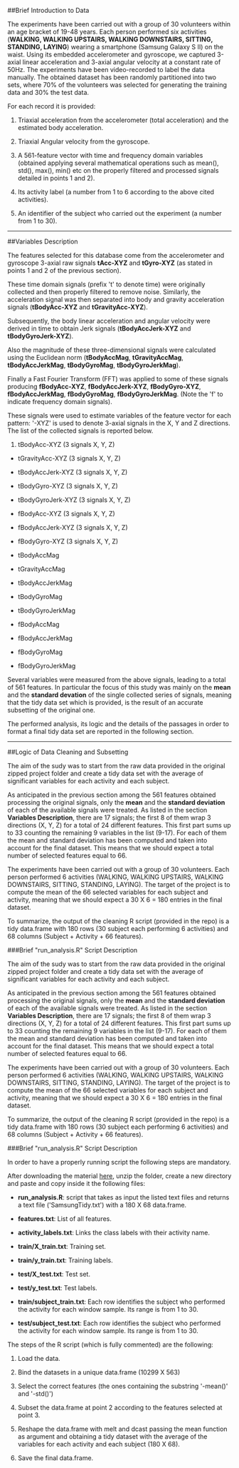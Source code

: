 ##Brief Introduction to Data

The experiments have been carried out with a group of 30 volunteers within an age bracket of 19-48 years. Each person performed six activities (**WALKING, WALKING UPSTAIRS, WALKING DOWNSTAIRS, SITTING, STANDING, LAYING**) wearing a smartphone (Samsung Galaxy S II) on the waist. Using its embedded accelerometer and gyroscope, we captured 3-axial linear acceleration and 3-axial angular velocity at a constant rate of 50Hz. The experiments have been video-recorded to label the data manually. The obtained dataset has been randomly partitioned into two sets, where 70% of the volunteers was selected for generating the training data and 30% the test data. 

For each record it is provided:

1. Triaxial acceleration from the accelerometer (total acceleration) and the estimated body acceleration.

2. Triaxial Angular velocity from the gyroscope. 

3. A 561-feature vector with time and frequency domain variables (obtained applying several mathematical operations such as mean(), std(), max(), min() etc on the properly filtered and processed signals detailed in points 1 and 2). 

4. Its activity label (a number from 1 to 6 according to the above cited activities). 

5. An identifier of the subject who carried out the experiment (a number from 1 to 30).

***

##Variables Description

The features selected for this database come from the accelerometer and gyroscope 3-axial raw signals **tAcc-XYZ** and **tGyro-XYZ** (as stated in points 1 and 2 of the previous section). 

These time domain signals (prefix 't' to denote time) were originally collected and then properly filtered to remove noise. Similarly, the acceleration signal was then separated into body and gravity acceleration signals (**tBodyAcc-XYZ** and **tGravityAcc-XYZ**). 

Subsequently, the body linear acceleration and angular velocity were derived in time to obtain Jerk signals (**tBodyAccJerk-XYZ** and **tBodyGyroJerk-XYZ**). 

Also the magnitude of these three-dimensional signals were calculated using the Euclidean norm (**tBodyAccMag**, **tGravityAccMag**, **tBodyAccJerkMag**, **tBodyGyroMag**, **tBodyGyroJerkMag**). 

Finally a Fast Fourier Transform (FFT) was applied to some of these signals producing **fBodyAcc-XYZ**, **fBodyAccJerk-XYZ**, **fBodyGyro-XYZ**, **fBodyAccJerkMag**, **fBodyGyroMag**, **fBodyGyroJerkMag**. (Note the 'f' to indicate frequency domain signals). 

These signals were used to estimate variables of the feature vector for each pattern: '-XYZ' is used to denote 3-axial signals in the X, Y and Z directions. The list of the collected signals is reported below.

1. tBodyAcc-XYZ (3 signals X, Y, Z)


* tGravityAcc-XYZ (3 signals X, Y, Z)


* tBodyAccJerk-XYZ (3 signals X, Y, Z)


* tBodyGyro-XYZ (3 signals X, Y, Z)


* tBodyGyroJerk-XYZ (3 signals X, Y, Z)


* fBodyAcc-XYZ (3 signals X, Y, Z)


* fBodyAccJerk-XYZ (3 signals X, Y, Z)


* fBodyGyro-XYZ (3 signals X, Y, Z)


* tBodyAccMag 


* tGravityAccMag


* tBodyAccJerkMag


* tBodyGyroMag


* tBodyGyroJerkMag


* fBodyAccMag


* fBodyAccJerkMag


* fBodyGyroMag


* fBodyGyroJerkMag

Several variables were measured from the above signals, leading to a total of 561 features. In particular the focus of this study was mainly on the **mean** and the **standard devation** of the single collected series of signals, meaning that the tidy data set which is provided, is the result of an accurate subsetting of the original one.

The performed analysis, its logic and the details of the passages in order to format a final tidy data set are reported in the following section.

***

##Logic of Data Cleaning and Subsetting

The aim of the sudy was to start from the raw data provided in the original zipped project folder and create a tidy data set with the average of significant variables for each activity and each subject.

As anticipated in the previous section among the 561 features obtained processing the original signals, only the **mean** and the **standard deviation** of each of the available signals were treated. As listed in the section **Variables Description**, there are 17 signals; the first 8 of them wrap 3 directions (X, Y, Z) for a total of 24 different features. This first part sums up to 33 counting the remaining 9 variables in the list (9-17). For each of them the mean and standard deviation has been computed and taken into account for the final dataset. This means that we should expect a total number of selected features equal to 66.

The experiments have been carried out with a group of 30 volunteers. Each person performed 6 activities (WALKING, WALKING UPSTAIRS, WALKING DOWNSTAIRS, SITTING, STANDING, LAYING). The target of the project is to compute the mean of the 66 selected variables for each subject and activity, meaning that we should expect a 30 X 6 = 180 entries in the final dataset.

To summarize, the output of the cleaning R script (provided in the repo) is a tidy data.frame with 180 rows (30 subject each performing 6 activities) and 68 columns (Subject + Activity + 66 features).

###Brief "run_analysis.R" Script Description

The aim of the sudy was to start from the raw data provided in the original zipped project folder and create a tidy data set with the average of significant variables for each activity and each subject.

As anticipated in the previous section among the 561 features obtained processing the original signals, only the **mean** and the **standard deviation** of each of the available signals were treated. As listed in the section **Variables Description**, there are 17 signals; the first 8 of them wrap 3 directions (X, Y, Z) for a total of 24 different features. This first part sums up to 33 counting the remaining 9 variables in the list (9-17). For each of them the mean and standard deviation has been computed and taken into account for the final dataset. This means that we should expect a total number of selected features equal to 66.

The experiments have been carried out with a group of 30 volunteers. Each person performed 6 activities (WALKING, WALKING UPSTAIRS, WALKING DOWNSTAIRS, SITTING, STANDING, LAYING). The target of the project is to compute the mean of the 66 selected variables for each subject and activity, meaning that we should expect a 30 X 6 = 180 entries in the final dataset.

To summarize, the output of the cleaning R script (provided in the repo) is a tidy data.frame with 180 rows (30 subject each performing 6 activities) and 68 columns (Subject + Activity + 66 features).

###Brief "run_analysis.R" Script Description

In order to have a properly running script the following steps are mandatory. 

After downloading the material [here](https://d396qusza40orc.cloudfront.net/getdata%2Fprojectfiles%2FUCI%20HAR%20Dataset.zip), unzip the folder, create a new directory and paste and copy inside it the following files:

-  **run_analysis.R**: script that takes as input the listed text files and returns a text file ('SamsungTidy.txt') with a 180 X 68 data.frame.


- **features.txt**: List of all features.



- **activity_labels.txt**: Links the class labels with their activity name.



- **train/X_train.txt**: Training set.



- **train/y_train.txt**: Training labels.



- **test/X_test.txt**: Test set.



- **test/y_test.txt**: Test labels.


- **train/subject_train.txt**: Each row identifies the subject who performed the activity for each window sample. Its range is from 1 to 30.


- **test/subject_test.txt**: Each row identifies the subject who performed the activity for each window sample. Its range is from 1 to 30.

The steps of the R script (which is fully commented) are the following:

1. Load the data.

2. Bind the datasets in a unique data.frame (10299 X 563)

3. Select the correct features (the ones containing the substring '-mean()' and '-std()')

4. Subset the data.frame at point 2 according to the features selected at point 3.

5. Reshape the data.frame with melt and dcast passing the mean function as argument and obtaining a tidy dataset with the average of the variables for each activity and each subject (180 X 68).

6. Save the final data.frame.

